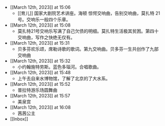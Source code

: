 - [[March 12th, 2023]] at 15:06
    - [[育儿]] 国家大剧院艺术讲座。海顿 惊愕交响曲，告别交响曲，莫扎特 21号。交响乐一般四个乐章。
- [[March 12th, 2023]] at 15:08
    - 莫扎特21号交响乐写满了自己欠债的明细。莫扎特生活极其贫困。第四十交响曲，写作之快绝无仅有。
- [[March 12th, 2023]] at 15:31
    - 贝多芬欢乐颂，席勒诗歌的歌词。第九交响曲。贝多芬一生共创作了九部交响曲
- [[March 12th, 2023]] at 15:32
    - 小约翰施特劳斯。蓝色多瑙河。合唱歌曲。
- [[March 12th, 2023]] at 15:48
    - 上午去自来水博物馆，了解了北京的了大水系。
- [[March 12th, 2023]] at 15:52
    - 普拉特游乐场圆舞曲
- [[March 12th, 2023]] at 15:57
    - 美泉宫
- [[March 12th, 2023]] at 16:08
    - 茜茜公主
- [[Inbox]]
